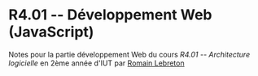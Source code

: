 # R4.01 -- Développement Web (JavaScript)

Notes pour la partie développement Web du cours *R4.01 -- Architecture logicielle* en
2ème année d'IUT par [Romain Lebreton](http://www.lirmm.fr/~lebreton)
